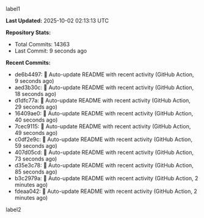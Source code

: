 
label1 
<!-- ACTIVITY_START -->
**Last Updated:** 2025-10-02 02:13:13 UTC

**Repository Stats:**
- Total Commits: 14363
- Last Commit: 9 seconds ago

**Recent Commits:**
- de6b4497: 🤖 Auto-update README with recent activity (GitHub Action, 9 seconds ago)
- aed3b30c: 🤖 Auto-update README with recent activity (GitHub Action, 18 seconds ago)
- d1dfc77a: 🤖 Auto-update README with recent activity (GitHub Action, 29 seconds ago)
- 16409ae0: 🤖 Auto-update README with recent activity (GitHub Action, 40 seconds ago)
- 7cec9115: 🤖 Auto-update README with recent activity (GitHub Action, 49 seconds ago)
- c0df2e9c: 🤖 Auto-update README with recent activity (GitHub Action, 59 seconds ago)
- 407d05cd: 🤖 Auto-update README with recent activity (GitHub Action, 73 seconds ago)
- d35e3c78: 🤖 Auto-update README with recent activity (GitHub Action, 85 seconds ago)
- b3c2979a: 🤖 Auto-update README with recent activity (GitHub Action, 2 minutes ago)
- fdeaa042: 🤖 Auto-update README with recent activity (GitHub Action, 2 minutes ago)
<!-- ACTIVITY_END -->

label2
